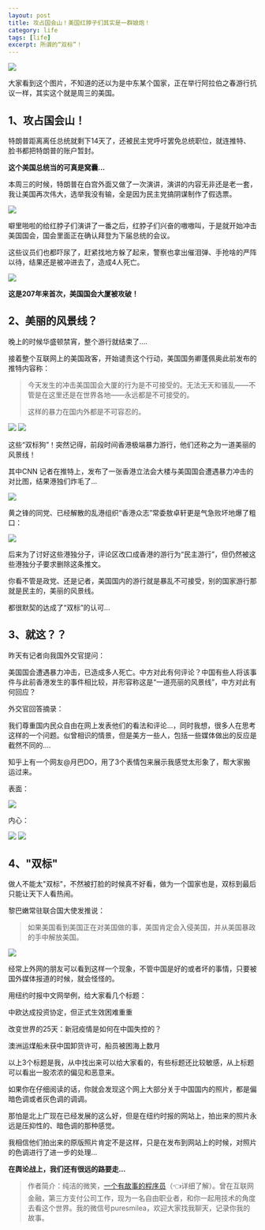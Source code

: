 ```yaml
---
layout: post
title: 攻占国会山！美国红脖子们其实是一群娘炮！
category: life
tags: [life]
excerpt: 所谓的“双标”！
---
```


![](http://favorites.ren/assets/images/2021/it/guohui/guohui01.jpg) 

大家看到这个图片，不知道的还以为是中东某个国家，正在举行阿拉伯之春游行抗议一样，其实这个就是周三的美国。

## 1、攻占国会山！

特朗普距离离任总统就剩下14天了，还被民主党呼吁罢免总统职位，就连推特、脸书都把特朗普的账户暂封。

**这个美国总统当的可真是窝囊...**

本周三的时候，特朗普在白宫外面又做了一次演讲，演讲的内容无非还是老一套，我让美国再次伟大，选举我没有输，全是因为民主党搞阴谋制作了假选票。

![](http://favorites.ren/assets/images/2021/it/guohui/guohui02.jpg) 

噼里啪啦的给红脖子们演讲了一番之后，红脖子们兴奋的嗷嗷叫，于是就开始冲击美国国会，国会里面正在确认拜登为下届总统的会议。

这些议员们也都吓尿了，赶紧找地方躲了起来，警察也拿出催泪弹、手抢啥的严阵以待，结果还是被冲进去了，造成4人死亡。

![](http://favorites.ren/assets/images/2021/it/guohui/guohui03.jpg) 

**这是207年来首次，美国国会大厦被攻破！**

## 2、美丽的风景线？

晚上的时候华盛顿禁宵，整个游行就结束了....

接着整个互联网上的美国政客，开始谴责这个行动，美国国务卿蓬佩奥此前发布的推特内容称：

>今天发生的冲击美国国会大厦的行为是不可接受的。无法无天和骚乱——不管是在这里还是在世界各地——永远都是不可接受的。
>
>这样的暴力在国内外都是不可容忍的。

![](http://favorites.ren/assets/images/2021/it/guohui/guohui04.jpg) 
![](http://favorites.ren/assets/images/2021/it/guohui/guohui05.jpg) 

这些“双标狗”！突然记得，前段时间香港极端暴力游行，他们还称之为一道美丽的风景线！

其中CNN 记者在推特上，发布了一张香港立法会大楼与美国国会遭遇暴力冲击的对比图，结果港独们炸毛了...

![](http://favorites.ren/assets/images/2021/it/guohui/guohui06.jpg) 

黄之锋的同党、已经解散的乱港组织“香港众志”常委敖卓轩更是气急败坏地爆了粗口：

![](http://favorites.ren/assets/images/2021/it/guohui/guohui07.jpg) 

后来为了讨好这些港独分子，评论区改口成香港的游行为“民主游行”，但仍然被这些港独分子要求删除这条推文。

你看不管是政党、还是记者，美国国内的游行就是暴乱不可接受，别的国家游行那就是民主的，美丽的风景线。

都很默契的达成了“双标”的认可...

## 3、就这？？

昨天有记者向我国外交官提问：

美国国会遭遇暴力冲击，已造成多人死亡。中方对此有何评论？中国有些人将该事件与此前香港发生的事件相比较，并形容称这是“一道亮丽的风景线”，中方对此有何回应？

外交官回答摘录：

我们尊重国内民众自由在网上发表他们的看法和评论...，同时我想，很多人在思考这样的一个问题。似曾相识的情景，但是美方一些人，包括一些媒体做出的反应是截然不同的....

知乎上有一个网友@月巴DO，用了3个表情包来展示我感觉太形象了，帮大家搬运过来。

表面：

![](http://favorites.ren/assets/images/2021/it/guohui/guohui08.jpg) 

内心：

![](http://favorites.ren/assets/images/2021/it/guohui/guohui09.jpg) 
![](http://favorites.ren/assets/images/2021/it/guohui/guohui10.jpg) 

## 4、"双标"

做人不能太"双标"，不然被打脸的时候真不好看，做为一个国家也是，双标到最后只能让天下人看热闹。

黎巴嫩常驻联合国大使发推说：

>如果美国看到美国正在对美国做的事，美国肯定会入侵美国，并从美国暴政的手中解放美国。

![](http://favorites.ren/assets/images/2021/it/guohui/guohui11.jpg) 

经常上外网的朋友可以看到这样一个现象，不管中国是好的或者坏的事情，只要被国外媒体报道的时候，就会怪怪的。

用纽约时报中文网举例，给大家看几个标题：

中欧达成投资协定，但正式生效困难重重

改变世界的25天：新冠疫情是如何在中国失控的？

澳洲运煤船未获中国卸货许可，船员被困海上数月

以上3个标题是我，从中找出来可以给大家看的，有些标题还比较敏感，从上标题可以看出一股浓浓的偏见和恶意来。

如果你在仔细阅读的话，你就会发现这个网上大部分关于中国国内的照片，都是偏暗色调或者灰色调的调调。

那怕是北上广现在已经发展的这么好，但是在纽约时报的网站上，拍出来的照片永远是压抑性的、暗色调的那种感觉。

我相信他们拍出来的原版照片肯定不是这样，只是在发布到网站上的时候，对照片的色调进行了进一步的处理...

**在舆论战上，我们还有很远的路要走...**

>作者简介：纯洁的微笑，[一个有故事的程序员](https://mp.weixin.qq.com/s/bPk_-DcGF_7lTDoR1pKqVg)（👈详细了解）。曾在互联网金融，第三方支付公司工作，现为一名自由职业者，和你一起用技术的角度去看这个世界。我的微信号puresmilea，欢迎大家找我聊天，记录你我的故事。